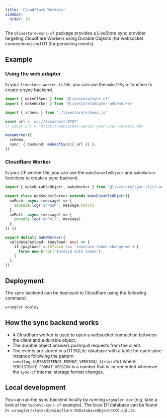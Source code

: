 ```yaml
---
title: 'Cloudflare Workers'
sidebar:
  order: 10
---
```


The `@livestore/sync-cf` package provides a LiveStore sync provider targeting Cloudflare Workers using Durable Objects (for websocket connections) and D1 (for persisting events).

## Example

### Using the web adapter

In your `livestore.worker.ts` file, you can use the `makeCfSync` function to create a sync backend.

```ts
import { makeCfSync } from '@livestore/sync-cf'
import { makeWorker } from '@livestore/adapter-web/worker'

import { schema } from './livestore/schema.js'

const url = 'ws://localhost:8787'
// const url = 'https://websocket-server.your-user.workers.dev

makeWorker({
  schema,
  sync: { backend: makeCfSync({ url }) },
})
```

### Cloudflare Worker

In your CF worker file, you can use the `makeDurableObject` and `makeWorker` functions to create a sync backend.

```ts
import { makeDurableObject, makeWorker } from '@livestore/sync-cf/cf-worker'

export class WebSocketServer extends makeDurableObject({
  onPush: async (message) => {
    console.log('onPush', message.batch)
  },
  onPull: async (message) => {
    console.log('onPull', message)
  },
}) {}

export default makeWorker({
  validatePayload: (payload: any) => {
    if (payload?.authToken !== 'insecure-token-change-me') {
      throw new Error('Invalid auth token')
    }
  },
})

```

## Deployment

The sync backend can be deployed to Cloudflare using the following command:

```bash
wrangler deploy
```

## How the sync backend works

- A Cloudflare worker is used to open a websocket connection between the client and a durable object.
- The durable object answers push/pull requests from the client.
- The events are stored in a D1 SQLite database with a table for each store instance following the pattern `eventlog_${PERSISTENCE_FORMAT_VERSION}_${storeId}` where `PERSISTENCE_FORMAT_VERSION` is a number that is incremented whenever the `sync-cf` internal storage format changes.

## Local development

You can run the sync backend locally by running `wrangler dev` (e.g. take a look at the `todomvc-sync-cf` example). The local D1 database can be found in `.wrangler/state/d1/miniflare-D1DatabaseObject/XXX.sqlite`.